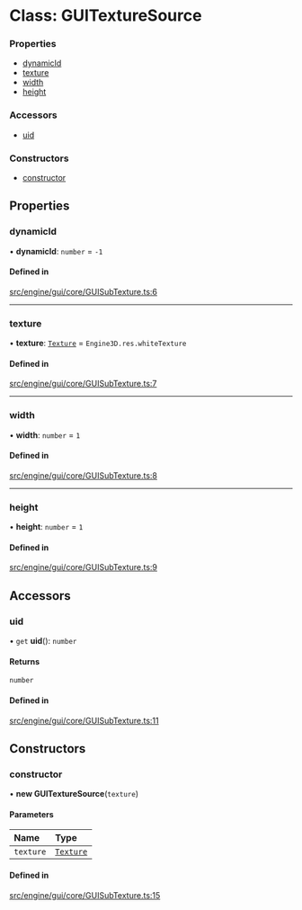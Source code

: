 # Class: GUITextureSource


### Properties

- [dynamicId](GUITextureSource.md#dynamicid)
- [texture](GUITextureSource.md#texture)
- [width](GUITextureSource.md#width)
- [height](GUITextureSource.md#height)

### Accessors

- [uid](GUITextureSource.md#uid)

### Constructors

- [constructor](GUITextureSource.md#constructor)

## Properties

### dynamicId

• **dynamicId**: `number` = `-1`

#### Defined in

[src/engine/gui/core/GUISubTexture.ts:6](https://github.com/Orillusion/orillusion/blob/main/src/engine/gui/core/GUISubTexture.ts#L6)

___

### texture

• **texture**: [`Texture`](Texture.md) = `Engine3D.res.whiteTexture`

#### Defined in

[src/engine/gui/core/GUISubTexture.ts:7](https://github.com/Orillusion/orillusion/blob/main/src/engine/gui/core/GUISubTexture.ts#L7)

___

### width

• **width**: `number` = `1`

#### Defined in

[src/engine/gui/core/GUISubTexture.ts:8](https://github.com/Orillusion/orillusion/blob/main/src/engine/gui/core/GUISubTexture.ts#L8)

___

### height

• **height**: `number` = `1`

#### Defined in

[src/engine/gui/core/GUISubTexture.ts:9](https://github.com/Orillusion/orillusion/blob/main/src/engine/gui/core/GUISubTexture.ts#L9)

## Accessors

### uid

• `get` **uid**(): `number`

#### Returns

`number`

#### Defined in

[src/engine/gui/core/GUISubTexture.ts:11](https://github.com/Orillusion/orillusion/blob/main/src/engine/gui/core/GUISubTexture.ts#L11)

## Constructors

### constructor

• **new GUITextureSource**(`texture`)

#### Parameters

| Name | Type |
| :------ | :------ |
| `texture` | [`Texture`](Texture.md) |

#### Defined in

[src/engine/gui/core/GUISubTexture.ts:15](https://github.com/Orillusion/orillusion/blob/main/src/engine/gui/core/GUISubTexture.ts#L15)

